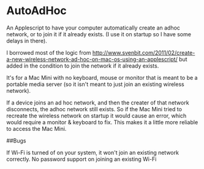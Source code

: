 AutoAdHoc
=========

An Applescript to have your computer automatically create an adhoc network, or to join it if it already exists. (I use it on startup so I have some delays in there).

I borrowed most of the logic from http://www.svenbit.com/2011/02/create-a-new-wireless-network-ad-hoc-on-mac-os-using-an-applescript/
but added in the condition to join the network if it already exists.


  It's for a Mac Mini with no keyboard, mouse or monitor that is meant to be a portable media server (so it isn't meant to just join an existing wireless network).

  If a device joins an ad hoc network, and then the creater of that network disconnects, the adhoc network still exists. So if the Mac Mini tried to recreate the wireless network on startup it would cause an error, which would require a monitor & keyboard to fix. This makes it a little more reliable to access the Mac Mini.

##Bugs

If Wi-Fi is turned of on your system, it won't join an existing network correctly.
No password support on joining an existing Wi-Fi

